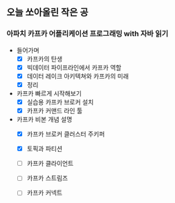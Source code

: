 ## 오늘 쏘아올린 작은 공

### 아파치 카프카 어플리케이션 프로그래밍 with 자바 읽기
- 들어가며
    - [x]  카프카의 탄생
    - [x]  빅데이터 파이프라인에서 카프카 역할
    - [X]  데이터 레이크 아키텍쳐와 카프카의 미래
    - [X]  정리
- 카프카 빠르게 시작해보기
    - [X]  실습용 카프카 브로커 설치
    - [X]  카프카 커맨드 라인 툴
- 카프카 비본 개념 설명
    - [X]  카프카 브로커 클러스터 주키퍼
    - [X]  토픽과 파티션
    - [ ]  카프카 클라이언트
    - [ ]  카프카 스트림즈
    - [ ]  카프카 커넥트

